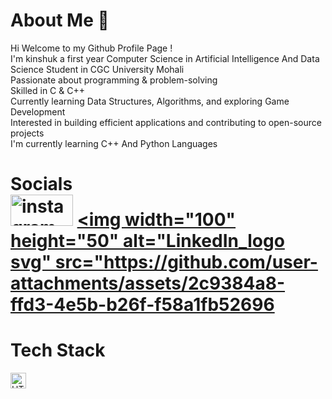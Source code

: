 #  About Me 🪽
Hi Welcome to my Github Profile Page !      
I'm kinshuk a first year Computer Science in Artificial Intelligence And Data Science Student in CGC University Mohali<br>
Passionate about programming & problem-solving<br>
Skilled in C & C++<br>
Currently learning Data Structures, Algorithms, and exploring Game Development<br>
Interested in building efficient applications and contributing to open-source projects<br>
I'm currently learning C++ And Python Languages<br>


# Socials<br>                                                                                                                                                                                                   <a href ="https://www.instagram.com/_kinshukkk_/"><img width="100" height="50" alt="instagram" src="https://github.com/user-attachments/assets/5c8a5fe8-22c8-4cc2-a0e3-22d0578afedb" ></a>                      <a href ="https://www.linkedin.com/in/kinshuk-dhiman-54b49235a/"><img width="100" height="50" alt="LinkedIn_logo svg" src="https://github.com/user-attachments/assets/2c9384a8-ffd3-4e5b-b26f-f58a1fb52696</a>

<h1>Tech Stack</h1>
<img width="25" height="25" alt="HTML5_logo_and_wordmark svg" src="https://github.com/user-attachments/assets/54c00d5a-c808-4132-a525-cc158b2e0afa" />
